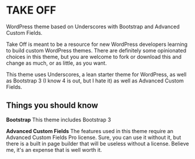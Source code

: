 # TAKE OFF
WordPress theme based on Underscores with Bootstrap and Advanced Custom Fields.

Take Off is meant to be a resource for new WordPress developers learning to build custom WordPress themes. There are definitely some opinionated choices in this theme, but you are welcome to fork or download this and change as much, or as little, as you want. 

This theme uses Underscores, a lean starter theme for WordPress, as well as Bootstrap 3 (I know 4 is out, but I hate it) as well as Advanced Custom Fields.

## Things you should know

**Bootstrap**
This theme includes Bootstrap 3

**Advanced Custom Fields**
The features used in this theme require an Advanced Custom Fields Pro license. Sure, you can use it without it, but there is a built in page builder that will be useless without a license. Believe me, it's an expense that is well worth it.

